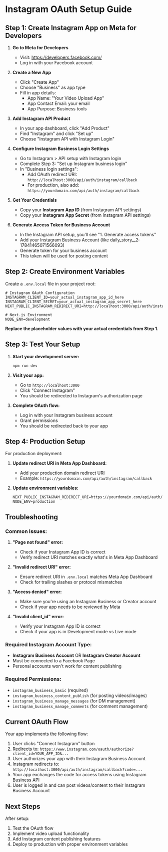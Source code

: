 # Instagram OAuth Setup Guide

## Step 1: Create Instagram App on Meta for Developers

1. **Go to Meta for Developers**
   - Visit: https://developers.facebook.com/
   - Log in with your Facebook account

2. **Create a New App**
   - Click "Create App"
   - Choose "Business" as app type
   - Fill in app details:
     - App Name: "Your Video Upload App"
     - App Contact Email: your email
     - App Purpose: Business tools

3. **Add Instagram API Product**
   - In your app dashboard, click "Add Product"
   - Find "Instagram" and click "Set up"
   - Choose "Instagram API with Instagram Login"

4. **Configure Instagram Business Login Settings**
   - Go to Instagram > API setup with Instagram login
   - Complete Step 3: "Set up Instagram business login"
   - In "Business login settings":
     - Add OAuth redirect URI: `http://localhost:3000/api/auth/instagram/callback`
     - For production, also add: `https://yourdomain.com/api/auth/instagram/callback`

5. **Get Your Credentials**
   - Copy your **Instagram App ID** (from Instagram API settings)
   - Copy your **Instagram App Secret** (from Instagram API settings)

6. **Generate Access Token for Business Account**
   - In the Instagram API setup, you'll see "1. Generate access tokens"
   - Add your Instagram Business Account (like daily_story__2: 17841465071566093)
   - Generate token for your business account
   - This token will be used for posting content

## Step 2: Create Environment Variables

Create a `.env.local` file in your project root:

```env
# Instagram OAuth Configuration
INSTAGRAM_CLIENT_ID=your_actual_instagram_app_id_here
INSTAGRAM_CLIENT_SECRET=your_actual_instagram_app_secret_here
NEXT_PUBLIC_INSTAGRAM_REDIRECT_URI=http://localhost:3000/api/auth/instagram/callback

# Next.js Environment
NODE_ENV=development
```

**Replace the placeholder values with your actual credentials from Step 1.**

## Step 3: Test Your Setup

1. **Start your development server:**
   ```bash
   npm run dev
   ```

2. **Visit your app:**
   - Go to `http://localhost:3000`
   - Click "Connect Instagram"
   - You should be redirected to Instagram's authorization page

3. **Complete OAuth flow:**
   - Log in with your Instagram business account
   - Grant permissions
   - You should be redirected back to your app

## Step 4: Production Setup

For production deployment:

1. **Update redirect URI in Meta App Dashboard:**
   - Add your production domain redirect URI
   - Example: `https://yourdomain.com/api/auth/instagram/callback`

2. **Update environment variables:**
   ```env
   NEXT_PUBLIC_INSTAGRAM_REDIRECT_URI=https://yourdomain.com/api/auth/instagram/callback
   NODE_ENV=production
   ```

## Troubleshooting

### Common Issues:

1. **"Page not found" error:**
   - Check if your Instagram App ID is correct
   - Verify redirect URI matches exactly what's in Meta App Dashboard

2. **"Invalid redirect URI" error:**
   - Ensure redirect URI in `.env.local` matches Meta App Dashboard
   - Check for trailing slashes or protocol mismatches

3. **"Access denied" error:**
   - Make sure you're using an Instagram Business or Creator account
   - Check if your app needs to be reviewed by Meta

4. **"Invalid client_id" error:**
   - Verify your Instagram App ID is correct
   - Check if your app is in Development mode vs Live mode

### Required Instagram Account Type:
- **Instagram Business Account** OR **Instagram Creator Account**
- Must be connected to a Facebook Page
- Personal accounts won't work for content publishing

### Required Permissions:
- `instagram_business_basic` (required)
- `instagram_business_content_publish` (for posting videos/images)
- `instagram_business_manage_messages` (for DM management)
- `instagram_business_manage_comments` (for comment management)

## Current OAuth Flow

Your app implements the following flow:

1. User clicks "Connect Instagram" button
2. Redirects to: `https://www.instagram.com/oauth/authorize?client_id=YOUR_APP_ID&...`
3. User authorizes your app with their Instagram Business Account
4. Instagram redirects to: `http://localhost:3000/api/auth/instagram/callback?code=...`
5. Your app exchanges the code for access tokens using Instagram Business API
6. User is logged in and can post videos/content to their Instagram Business Account

## Next Steps

After setup:
1. Test the OAuth flow
2. Implement video upload functionality
3. Add Instagram content publishing features
4. Deploy to production with proper environment variables 